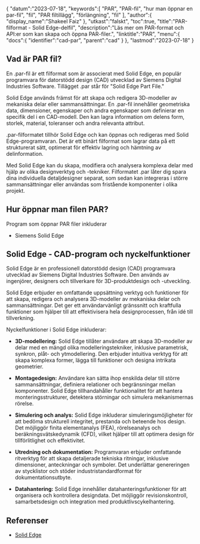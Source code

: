 {
"datum":"2023-07-18",
   "keywords":[
"PAR",
"PAR-fil",
"hur man öppnar en par-fil",
"fil",
"PAR filtillägg",
"förlängning",
"fil"
],
   "author":{
"display_name":"Shakeel Faiz"
},
"utkast":"falskt",
"toc":true,
"title":"PAR-filformat - Solid Edge-delfil",
   "description":"Läs mer om PAR-format och API:er som kan skapa och öppna PAR-filer.",
"linktitle":"PAR",
   "menu":{
      "docs":{
         "identifier":"cad-par",
         "parent":"cad"
}
},
"lastmod":"2023-07-18"
}

## Vad är PAR fil?

En .par-fil är ett filformat som är associerat med Solid Edge, en populär programvara för datorstödd design (CAD) utvecklad av Siemens Digital Industries Software. Tillägget .par står för "Solid Edge Part File."

Solid Edge används främst för att skapa och redigera 3D-modeller av mekaniska delar eller sammansättningar. En .par-fil innehåller geometriska data, dimensioner, egenskaper och andra egenskaper som definierar en specifik del i en CAD-modell. Den kan lagra information om delens form, storlek, material, toleranser och andra relevanta attribut.

.par-filformatet tillhör Solid Edge och kan öppnas och redigeras med Solid Edge-programvaran. Det är ett binärt filformat som lagrar data på ett strukturerat sätt, optimerat för effektiv lagring och hämtning av delinformation.

Med Solid Edge kan du skapa, modifiera och analysera komplexa delar med hjälp av olika designverktyg och -tekniker. Filformatet .par låter dig spara dina individuella detaljdesigner separat, som sedan kan integreras i större sammansättningar eller användas som fristående komponenter i olika projekt.

## Hur öppnar man filen PAR?

Program som öppnar PAR filer inkluderar

- Siemens Solid Edge

## Solid Edge - CAD-program och nyckelfunktioner

Solid Edge är en professionell datorstödd design (CAD) programvara utvecklad av Siemens Digital Industries Software. Den används av ingenjörer, designers och tillverkare för 3D-produktdesign och -utveckling.

Solid Edge erbjuder en omfattande uppsättning verktyg och funktioner för att skapa, redigera och analysera 3D-modeller av mekaniska delar och sammansättningar. Det ger ett användarvänligt gränssnitt och kraftfulla funktioner som hjälper till att effektivisera hela designprocessen, från idé till tillverkning.

Nyckelfunktioner i Solid Edge inkluderar:

- **3D-modellering:** Solid Edge tillåter användare att skapa 3D-modeller av delar med en mängd olika modelleringstekniker, inklusive parametrisk, synkron, plåt- och ytmodellering. Den erbjuder intuitiva verktyg för att skapa komplexa former, lägga till funktioner och designa intrikata geometrier.

- **Montagedesign:** Användare kan sätta ihop enskilda delar till större sammansättningar, definiera relationer och begränsningar mellan komponenter. Solid Edge tillhandahåller funktionalitet för att hantera monteringsstrukturer, detektera störningar och simulera mekanismernas rörelse.

- **Simulering och analys:** Solid Edge inkluderar simuleringsmöjligheter för att bedöma strukturell integritet, prestanda och beteende hos design. Det möjliggör finita elementanalys (FEA), rörelseanalys och beräkningsvätskedynamik (CFD), vilket hjälper till att optimera design för tillförlitlighet och effektivitet.

- **Utredning och dokumentation:** Programvaran erbjuder omfattande ritverktyg för att skapa detaljerade tekniska ritningar, inklusive dimensioner, anteckningar och symboler. Det underlättar genereringen av stycklistor och stöder industristandardformat för dokumentationsutbyte.

- **Datahantering:** Solid Edge innehåller datahanteringsfunktioner för att organisera och kontrollera designdata. Det möjliggör revisionskontroll, samarbetsdesign och integration med produktlivscykelhantering.

## Referenser
* [Solid Edge](https://en.wikipedia.org/wiki/Solid_Edge)

